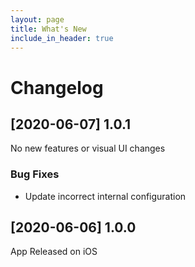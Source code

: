 ```yaml
---
layout: page
title: What's New
include_in_header: true
---
```


# Changelog

## [2020-06-07] 1.0.1
No new features or visual UI changes

### Bug Fixes
* Update incorrect internal configuration

## [2020-06-06] 1.0.0
App Released on iOS
